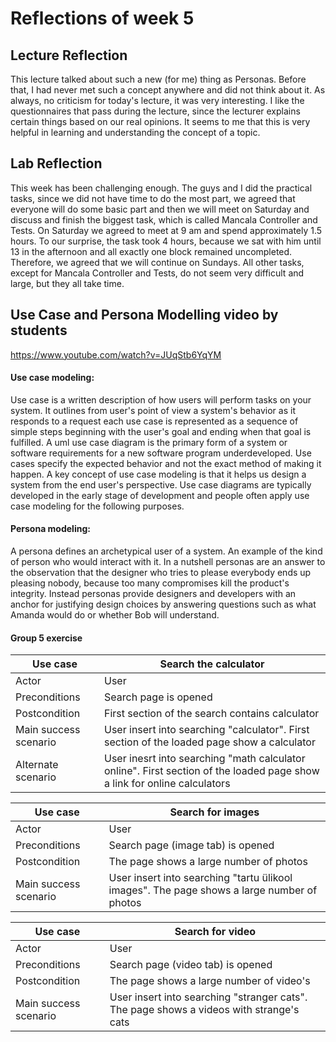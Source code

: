 # Reflections of week 5

## Lecture Reflection
This lecture talked about such a new (for me) thing as Personas. Before that, I had never met such a concept 
anywhere and did not think about it. As always, no criticism for today's lecture, it was very interesting.
I like the questionnaires that pass during the lecture, since the lecturer explains certain things based on our real opinions. 
It seems to me that this is very helpful in learning and understanding the concept of a topic.

## Lab Reflection
This week has been challenging enough. The guys and I did the practical tasks, since we did not have time to do the most part,
we agreed that everyone will do some basic part and then we will meet on Saturday and discuss and finish the biggest task, 
which is called Mancala Controller and Tests. On Saturday we agreed to meet at 9 am and spend approximately 1.5 hours. 
To our surprise, the task took 4 hours, because we sat with him until 13 in the afternoon and all exactly one block remained uncompleted. 
Therefore, we agreed that we will continue on Sundays. All other tasks, except for Mancala Controller and Tests, do not seem very difficult 
and large, but they all take time.


## Use Case and Persona Modelling video by students

https://www.youtube.com/watch?v=JUqStb6YqYM

#### Use case modeling: 

Use case is a written description of how users will perform tasks on your system. It outlines from user's point of view a
system's behavior as it responds to a request each use case is represented as a sequence of simple steps beginning with the user's goal and
ending when that goal is fulfilled. A uml use case diagram is the primary form of a system or software requirements for a new
software program underdeveloped. Use cases specify the expected behavior and not the exact method of making it happen. 
A key concept of use case modeling is that it helps us design a system from the end user's perspective. Use case diagrams
are typically developed in the early stage of development and people often apply use case modeling for the following purposes.

#### Persona modeling:
A persona defines an archetypical user of a system. An example of the kind of person who would interact with it.
In a nutshell personas are an answer to the observation that the designer who tries to please everybody ends up pleasing
nobody, because too many compromises kill the product's integrity. Instead personas provide designers and developers with an anchor for justifying
design choices by answering questions such as what Amanda would do or whether Bob will understand. 


#### Group 5 exercise 

| Use case              | Search the calculator                                                                          |
|-----------------------|-------------------------------------------------------------------------------------------------------------------|
| Actor                 | User                                                                                                              |
| Preconditions         | Search page is opened                                                                                             |
| Postcondition         | First section of the search contains calculator                                                |
| Main success scenario | User insert into searching "calculator". First section of the loaded page show a calculator
| Alternate scenario    | User inesrt into searching "math calculator online".  First section of the loaded page show a link for online calculators                   |


| Use case              | Search for images                                                                                                                                  |
|-----------------------|----------------------------------------------------------------------------------------------------------------------------------------------------|
| Actor                 | User                                                                                                                                               |
| Preconditions         | Search page (image tab) is opened                                                                                                                              |
| Postcondition         | The page shows a large number of photos                                                     |
| Main success scenario | User insert into searching "tartu ülikool images". The page shows a large number of photos   |


| Use case              | Search for video                                                                                                                                  |
|-----------------------|----------------------------------------------------------------------------------------------------------------------------------------------------|
| Actor                 | User                                                                                                                                               |
| Preconditions         | Search page (video tab) is opened                                                                                                                              |
| Postcondition         | The page shows a large number of video's                                                     |
| Main success scenario | User insert into searching "stranger cats". The page shows a videos with strange's cats |
























